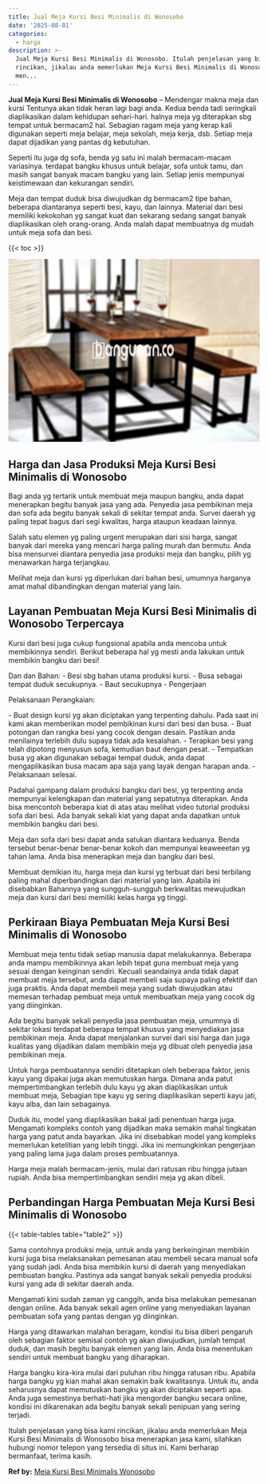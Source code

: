 ```yaml
---
title: Jual Meja Kursi Besi Minimalis di Wonosobo
date: '2025-08-01'
categories:
  - harga
description: >-
  Jual Meja Kursi Besi Minimalis di Wonosobo. Itulah penjelasan yang bisa kami
  rincikan, jikalau anda memerlukan Meja Kursi Besi Minimalis di Wonosobo bisa
  men...
---
```


**Jual Meja Kursi Besi Minimalis di Wonosobo** – Mendengar makna meja dan kursi Tentunya akan tidak heran lagi bagi anda. Kedua benda tadi seringkali diaplikasikan dalam kehidupan sehari-hari. halnya meja yg diterapkan sbg tempat untuk bermacam2 hal. Sebagian ragam meja yang kerap kali digunakan seperti meja belajar, meja sekolah, meja kerja, dsb. Setiap meja dapat dijadikan yang pantas dg kebutuhan.

Seperti itu juga dg sofa, benda yg satu ini malah bermacam-macam variasinya. terdapat bangku khusus untuk belajar, sofa untuk tamu, dan masih sangat banyak macam bangku yang lain. Setiap jenis mempunyai keistimewaan dan kekurangan sendiri.

Meja dan tempat duduk bisa diwujudkan dg bermacam2 tipe bahan, beberapa diantaranya seperti besi, kayu, dan lainnya. Material dari besi memiliki kekokohan yg sangat kuat dan sekarang sedang sangat banyak diaplikasikan oleh orang-orang. Anda malah dapat membuatnya dg mudah untuk meja sofa dan besi.

{{< toc >}}

![Jual Meja Kursi Besi Minimalis di Wonosobo](/images/jual-meja-besi-murah01.png)

## Harga dan Jasa Produksi Meja Kursi Besi Minimalis di Wonosobo

Bagi anda yg tertarik untuk membuat meja maupun bangku, anda dapat menerapkan begitu banyak jasa yang ada. Penyedia jasa pembikinan meja dan sofa ada begitu banyak sekali di sekitar tempat anda. Survei daerah yg paling tepat bagus dari segi kwalitas, harga ataupun keadaan lainnya.

Salah satu elemen yg paling urgent merupakan dari sisi harga, sangat banyak dari mereka yang mencari harga paling murah dan bermutu. Anda bisa mensurvei diantara penyedia jasa produksi meja dan bangku, pilih yg menawarkan harga terjangkau.

Melihat meja dan kursi yg diperlukan dari bahan besi, umumnya harganya amat mahal dibandingkan dengan material yang lain.

## Layanan Pembuatan Meja Kursi Besi Minimalis di Wonosobo Terpercaya

Kursi dari besi juga cukup fungsional apabila anda mencoba untuk membikinnya sendiri. Berikut beberapa hal yg mesti anda lakukan untuk membikin bangku dari besi!

Dan dan Bahan: - Besi sbg bahan utama produksi kursi. - Busa sebagai tempat duduk secukupnya. - Baut secukupnya - Pengerjaan

Pelaksanaan Perangkaian:

\- Buat design kursi yg akan diciptakan yang terpenting dahulu. Pada saat ini kami akan memberikan model pembikinan kursi dari besi dan busa. - Buat potongan dan rangka besi yang cocok dengan desain. Pastikan anda menilainya terlebih dulu supaya tidak ada kesalahan. - Terapkan besi yang telah dipotong menyusun sofa, kemudian baut dengan pesat. - Tempatkan busa yg akan digunakan sebagai tempat duduk, anda dapat mengaplikasikan busa macam apa saja yang layak dengan harapan anda. - Pelaksanaan selesai.

Padahal gampang dalam produksi bangku dari besi, yg terpenting anda mempunyai kelengkapan dan material yang sepatutnya diterapkan. Anda bisa mencontoh beberapa kiat di atas atau melihat video tutorial produksi sofa dari besi. Ada banyak sekali kiat yang dapat anda dapatkan untuk membikin bangku dari besi.

Meja dan sofa dari besi dapat anda satukan diantara keduanya. Benda tersebut benar-benar benar-benar kokoh dan mempunyai keaweeetan yg tahan lama. Anda bisa menerapkan meja dan bangku dari besi.

Membuat demikian itu, harga meja dan kursi yg terbuat dari besi terbilang paling mahal diperbandingkan dari material yang lain. Apabila ini disebabkan Bahannya yang sungguh-sungguh berkwalitas mewujudkan meja dan kursi dari besi memiliki kelas harga yg tinggi.

## Perkiraan Biaya Pembuatan Meja Kursi Besi Minimalis di Wonosobo

Membuat meja tentu tidak setiap manusia dapat melakukannya. Beberapa anda mampu membikinnya akan lebih tepat guna membuat meja yang sesuai dengan keinginan sendiri. Kecuali seandainya anda tidak dapat membuat meja tersebut, anda dapat membeli saja supaya paling efektif dan juga praktis. Anda dapat membeli meja yang sudah diwujudkan atau memesan terhadap pembuat meja untuk membuatkan meja yang cocok dg yang diinginkan.

Ada begitu banyak sekali penyedia jasa pembuatan meja, umumnya di sekitar lokasi terdapat beberapa tempat khusus yang menyediakan jasa pembikinan meja. Anda dapat menjalankan survei dari sisi harga dan juga kualitas yang dijadikan dalam membikin meja yg dibuat oleh penyedia jasa pembikinan meja.

Untuk harga pembuatannya sendiri ditetapkan oleh beberapa faktor, jenis kayu yang dipakai juga akan memutuskan harga. Dimana anda patut mempertimbangkan terlebih dulu kayu yg akan diaplikasikan untuk membuat meja, Sebagian tipe kayu yg sering diaplikasikan seperti kayu jati, kayu alba, dan lain sebagainya.

Duduk itu, model yang diaplikasikan bakal jadi penentuan harga juga. Mengamati kompleks contoh yang dijadikan maka semakin mahal tingkatan harga yang patut anda bayarkan. Jika ini disebabkan model yang kompleks memerlukan ketelitian yang lebih tinggi. Jika ini memungkinkan pengerjaan yang paling lama juga dalam proses pembuatannya.

Harga meja malah bermacam-jenis, mulai dari ratusan ribu hingga jutaan rupiah. Anda bisa mempertimbangkan sendiri meja yg akan dibeli.

## Perbandingan Harga Pembuatan Meja Kursi Besi Minimalis di Wonosobo

{{< table-tables table="table2" >}}

Sama contohnya produksi meja, untuk anda yang berkeinginan membikin kursi juga bisa melaksanakan pemesanan atau membeli secara manual sofa yang sudah jadi. Anda bisa membikin kursi di daerah yang menyediakan pembuatan bangku. Pastinya ada sangat banyak sekali penyedia produksi kursi yang ada di sekitar daerah anda.

Mengamati kini sudah zaman yg canggih, anda bisa melakukan pemesanan dengan online. Ada banyak sekali agen online yang menyediakan layanan pembuatan sofa yang pantas dengan yg diinginkan.

Harga yang ditawarkan malahan beragam, kondisi itu bisa diberi pengaruh oleh sebagian faktor semisal contoh yg akan diwujudkan, jumlah tempat duduk, dan masih begitu banyak elemen yang lain. Anda bisa menentukan sendiri untuk membuat bangku yang diharapkan.

Harga bangku kira-kira mulai dari puluhan ribu hingga ratusan ribu. Apabila harga bangku yg kian mahal akan semakin baik kwalitasnya. Untuk itu, anda seharusnya dapat memutuskan bangku yg akan diciptakan seperti apa. Anda juga semestinya berhati-hati jika mengorder bangku secara online, kondisi ini dikarenakan ada begitu banyak sekali penipuan yang sering terjadi.

Itulah penjelasan yang bisa kami rincikan, jikalau anda memerlukan Meja Kursi Besi Minimalis di Wonosobo bisa menerapkan jasa kami, silahkan hubungi nomor telepon yang tersedia di situs ini. Kami berharap bermanfaat, terima kasih.

**Ref by:** [Meja Kursi Besi Minimalis Wonosobo](https://id.wikipedia.org/wiki/Meja)
